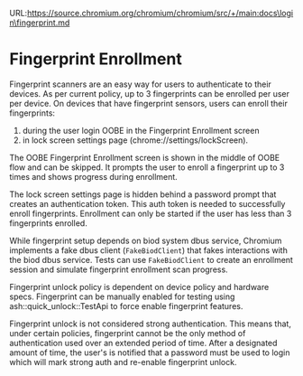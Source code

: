 URL:https://source.chromium.org/chromium/chromium/src/+/main:docs\login\fingerprint.md
# Fingerprint Enrollment

Fingerprint scanners are an easy way for users to authenticate to their devices.
As per current policy, up to 3 fingerprints can be enrolled per user per device.
On devices that have fingerprint sensors, users can enroll their fingerprints:
1.  during the user login OOBE in the Fingerprint Enrollment screen
2.  in lock screen settings page (chrome://settings/lockScreen).

The OOBE Fingerprint Enrollment screen is shown in the middle of OOBE flow and
can be skipped. It prompts the user to enroll a fingerprint up to 3 times and
shows progress during enrollment.

The lock screen settings page is hidden behind a password prompt that creates
an authentication token. This auth token is needed to successfully enroll
fingerprints. Enrollment can only be started if the user has less than 3
fingerprints enrolled.

While fingerprint setup depends on biod system dbus service, Chromium implements
a fake dbus client (`FakeBiodClient`) that fakes interactions with the biod
dbus service. Tests can use `FakeBiodClient` to create an enrollment session and
simulate fingerprint enrollment scan progress.

Fingerprint unlock policy is dependent on device policy and hardware specs.
Fingerprint can be manually enabled for testing using ash::quick_unlock::TestApi
to force enable fingerprint features.

Fingerprint unlock is not considered strong authentication. This means that,
under certain policies, fingerprint cannot be the only method of authentication
used over an extended period of time. After a designated amount of time, the
user's is notified that a password must be used to login which will mark strong
auth and re-enable fingerprint unlock.

